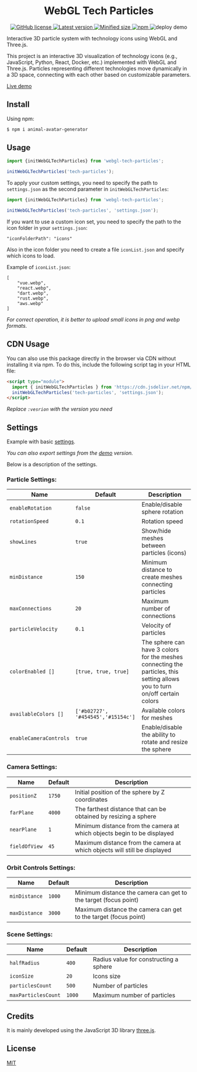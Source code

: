 <h1 align="center">WebGL Tech Particles</h1>

<div align="center">
  <a href="https://github.com/a-rudenko/webgl-tech-particles/blob/main/LICENSE">
    <img src="https://img.shields.io/github/license/a-rudenko/webgl-tech-particles" alt="GitHub license" >
  </a>
  <a href="https://www.npmjs.com/package/webgl-tech-particles">
    <img src="https://img.shields.io/npm/v/webgl-tech-particles" alt="Latest version">
  </a>
  <a href="https://www.npmjs.com/package/webgl-tech-particles">
    <img src="https://img.shields.io/bundlephobia/min/webgl-tech-particles" alt="Minified size">
  </a>
  <a href="https://www.npmjs.com/package/webgl-tech-particles">
    <img src="https://img.shields.io/npm/dw/webgl-tech-particles" alt="npm" >
  </a>
<img src="https://github.com/a-rudenko/webgl-tech-particles/actions/workflows/deploy.yml/badge.svg" alt="deploy demo" >
</div>

Interactive 3D particle system with technology icons using WebGL and Three.js.

This project is an interactive 3D visualization of technology icons (e.g., JavaScript, Python, React, Docker, etc.)
implemented with WebGL and Three.js. Particles representing different technologies move dynamically in a 3D space,
connecting with each other based on customizable parameters.

<a href="https://a-rudenko.github.io/webgl-tech-particles/demo.html">Live demo</a>

<h2>Install</h2>

Using npm:

```bash
$ npm i animal-avatar-generator
```

<h2>Usage</h2>

```js
import {initWebGLTechParticles} from 'webgl-tech-particles';

initWebGLTechParticles('tech-particles');
```

To apply your custom settings, you need to specify the path to `settings.json` as the second parameter
in `initWebGLTechParticles`:

```js
import {initWebGLTechParticles} from 'webgl-tech-particles';

initWebGLTechParticles('tech-particles', 'settings.json');
```

If you want to use a custom icon set, you need to specify the path to the icon folder in your `settings.json`:

```
"iconFolderPath": "icons"
```

Also in the icon folder you need to create a file `iconList.json` and specify which icons to load.

Example of `iconList.json`:

```
[
    "vue.webp",
    "react.webp",
    "dart.webp",
    "rust.webp",
    "aws.webp"
]
```

<i>For correct operation, it is better to upload small icons in png and webp formats.</i>

<h2>CDN Usage</h2>

You can also use this package directly in the browser via CDN without installing it via npm. To do this, include the following script tag in your HTML file:

```html
<script type="module">
  import { initWebGLTechParticles } from 'https://cdn.jsdelivr.net/npm/webgl-tech-particles@:vesrion/dist/webgl-tech-particles.js';
  initWebGLTechParticles('tech-particles', 'settings.json');
</script>
```

<i>Replace `:vesrion` with the version you need</i>

<h2>Settings</h2>

Example with basic <a href="https://github.com/a-rudenko/webgl-tech-particles/blob/main/settings.json">
settings</a>.

<i>You can also export settings from the <a href="https://a-rudenko.github.io/webgl-tech-particles/demo.html">demo</a> version.</i>

Below is a description of the settings.

<h3>Particle Settings:</h3>

| Name                   | Default                            | Description                                                                                                                 |
|------------------------|------------------------------------|-----------------------------------------------------------------------------------------------------------------------------|
| `enableRotation`       | `false`                            | Enable/disable sphere rotation                                                                                              |
| `rotationSpeed`        | `0.1`                              | Rotation speed                                                                                                              |
| `showLines`            | `true`                             | Show/hide meshes between particles (icons)                                                                                  |
| `minDistance`          | `150`                              | Minimum distance to create meshes connecting particles                                                                      |
| `maxConnections`       | `20`                               | Maximum number of connections                                                                                               |
| `particleVelocity`     | `0.1`                              | Velocity of particles                                                                                                       |
| `colorEnabled []`      | `[true, true, true]`               | The sphere can have 3 colors for the meshes connecting the particles, this setting allows you to turn on/off certain colors |
| `availableColors []`   | `['#b02727', '#454545','#15154c']` | Available colors for meshes                                                                                                 |
| `enableCameraControls` | `true`                             | Enable/disable the ability to rotate and resize the sphere                                                                  |

<h3>Camera Settings:</h3>

| Name          | Default | Description                                                               |
|---------------|---------|---------------------------------------------------------------------------|
| `positionZ`   | `1750`  | Initial position of the sphere by Z coordinates                           |
| `farPlane`    | `4000`  | The farthest distance that can be obtained by resizing a sphere           |
| `nearPlane`   | `1`     | Minimum distance from the camera at which objects begin to be displayed   |
| `fieldOfView` | `45`    | Maximum distance from the camera at which objects will still be displayed |

<h3>Orbit Controls Settings:</h3>

| Name          | Default | Description                                                     |
|---------------|---------|-----------------------------------------------------------------|
| `minDistance` | `1000`  | Minimum distance the camera can get to the target (focus point) |
| `maxDistance` | `3000`  | Maximum distance the camera can get to the target (focus point) |

<h3>Scene Settings:</h3>

| Name                | Default | Description                            |
|---------------------|---------|----------------------------------------|
| `halfRadius`        | `400`   | Radius value for constructing a sphere |
| `iconSize`          | `20`    | Icons size                             |
| `particlesCount`    | `500`   | Number of particles                    |
| `maxParticlesCount` | `1000`  | Maximum number of particles            |

<h2>Credits</h2>
It is mainly developed using the JavaScript 3D library <a href="https://github.com/mrdoob/three.js">three.js</a>.

<h2>License</h2>
<a href="https://github.com/a-rudenko/webgl-tech-particles/blob/main/LICENSE">MIT</a>
